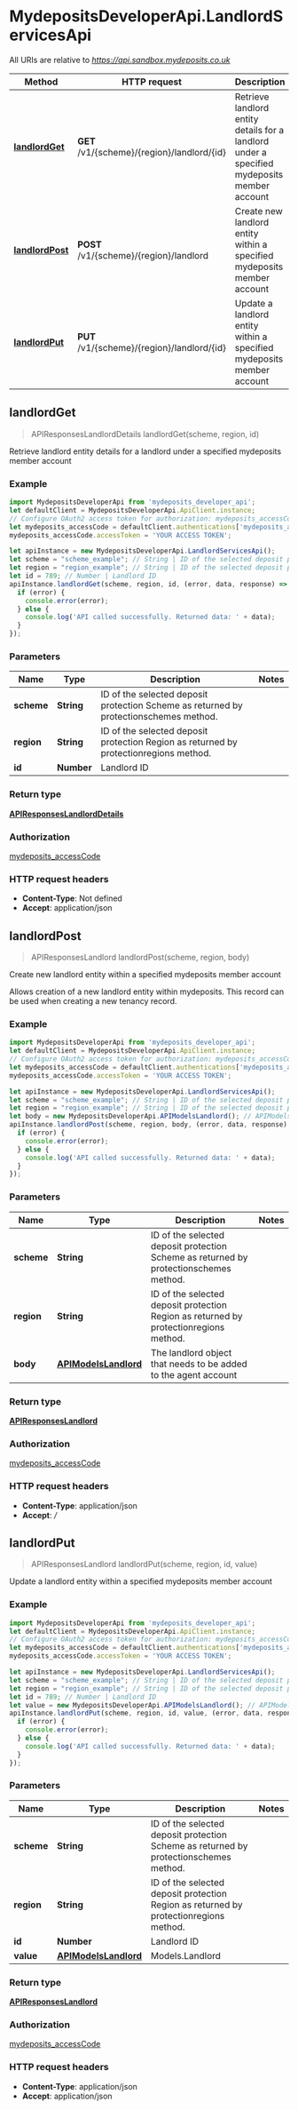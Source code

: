 # MydepositsDeveloperApi.LandlordServicesApi

All URIs are relative to *https://api.sandbox.mydeposits.co.uk*

Method | HTTP request | Description
------------- | ------------- | -------------
[**landlordGet**](LandlordServicesApi.md#landlordGet) | **GET** /v1/{scheme}/{region}/landlord/{id} | Retrieve landlord entity details for a landlord under a specified mydeposits member account
[**landlordPost**](LandlordServicesApi.md#landlordPost) | **POST** /v1/{scheme}/{region}/landlord | Create new landlord entity within a specified mydeposits member account
[**landlordPut**](LandlordServicesApi.md#landlordPut) | **PUT** /v1/{scheme}/{region}/landlord/{id} | Update a landlord entity within a specified mydeposits member account



## landlordGet

> APIResponsesLandlordDetails landlordGet(scheme, region, id)

Retrieve landlord entity details for a landlord under a specified mydeposits member account

### Example

```javascript
import MydepositsDeveloperApi from 'mydeposits_developer_api';
let defaultClient = MydepositsDeveloperApi.ApiClient.instance;
// Configure OAuth2 access token for authorization: mydeposits_accessCode
let mydeposits_accessCode = defaultClient.authentications['mydeposits_accessCode'];
mydeposits_accessCode.accessToken = 'YOUR ACCESS TOKEN';

let apiInstance = new MydepositsDeveloperApi.LandlordServicesApi();
let scheme = "scheme_example"; // String | ID of the selected deposit protection Scheme as returned by protectionschemes method.
let region = "region_example"; // String | ID of the selected deposit protection Region as returned by protectionregions method.
let id = 789; // Number | Landlord ID
apiInstance.landlordGet(scheme, region, id, (error, data, response) => {
  if (error) {
    console.error(error);
  } else {
    console.log('API called successfully. Returned data: ' + data);
  }
});
```

### Parameters


Name | Type | Description  | Notes
------------- | ------------- | ------------- | -------------
 **scheme** | **String**| ID of the selected deposit protection Scheme as returned by protectionschemes method. | 
 **region** | **String**| ID of the selected deposit protection Region as returned by protectionregions method. | 
 **id** | **Number**| Landlord ID | 

### Return type

[**APIResponsesLandlordDetails**](APIResponsesLandlordDetails.md)

### Authorization

[mydeposits_accessCode](../README.md#mydeposits_accessCode)

### HTTP request headers

- **Content-Type**: Not defined
- **Accept**: application/json


## landlordPost

> APIResponsesLandlord landlordPost(scheme, region, body)

Create new landlord entity within a specified mydeposits member account

Allows creation of a new landlord entity within mydeposits. This record can be used when creating a new tenancy record.

### Example

```javascript
import MydepositsDeveloperApi from 'mydeposits_developer_api';
let defaultClient = MydepositsDeveloperApi.ApiClient.instance;
// Configure OAuth2 access token for authorization: mydeposits_accessCode
let mydeposits_accessCode = defaultClient.authentications['mydeposits_accessCode'];
mydeposits_accessCode.accessToken = 'YOUR ACCESS TOKEN';

let apiInstance = new MydepositsDeveloperApi.LandlordServicesApi();
let scheme = "scheme_example"; // String | ID of the selected deposit protection Scheme as returned by protectionschemes method.
let region = "region_example"; // String | ID of the selected deposit protection Region as returned by protectionregions method.
let body = new MydepositsDeveloperApi.APIModelsLandlord(); // APIModelsLandlord | The landlord object that needs to be added to the agent account
apiInstance.landlordPost(scheme, region, body, (error, data, response) => {
  if (error) {
    console.error(error);
  } else {
    console.log('API called successfully. Returned data: ' + data);
  }
});
```

### Parameters


Name | Type | Description  | Notes
------------- | ------------- | ------------- | -------------
 **scheme** | **String**| ID of the selected deposit protection Scheme as returned by protectionschemes method. | 
 **region** | **String**| ID of the selected deposit protection Region as returned by protectionregions method. | 
 **body** | [**APIModelsLandlord**](APIModelsLandlord.md)| The landlord object that needs to be added to the agent account | 

### Return type

[**APIResponsesLandlord**](APIResponsesLandlord.md)

### Authorization

[mydeposits_accessCode](../README.md#mydeposits_accessCode)

### HTTP request headers

- **Content-Type**: application/json
- **Accept**: */*


## landlordPut

> APIResponsesLandlord landlordPut(scheme, region, id, value)

Update a landlord entity within a specified mydeposits member account

### Example

```javascript
import MydepositsDeveloperApi from 'mydeposits_developer_api';
let defaultClient = MydepositsDeveloperApi.ApiClient.instance;
// Configure OAuth2 access token for authorization: mydeposits_accessCode
let mydeposits_accessCode = defaultClient.authentications['mydeposits_accessCode'];
mydeposits_accessCode.accessToken = 'YOUR ACCESS TOKEN';

let apiInstance = new MydepositsDeveloperApi.LandlordServicesApi();
let scheme = "scheme_example"; // String | ID of the selected deposit protection Scheme as returned by protectionschemes method.
let region = "region_example"; // String | ID of the selected deposit protection Region as returned by protectionregions method.
let id = 789; // Number | Landlord ID
let value = new MydepositsDeveloperApi.APIModelsLandlord(); // APIModelsLandlord | Models.Landlord
apiInstance.landlordPut(scheme, region, id, value, (error, data, response) => {
  if (error) {
    console.error(error);
  } else {
    console.log('API called successfully. Returned data: ' + data);
  }
});
```

### Parameters


Name | Type | Description  | Notes
------------- | ------------- | ------------- | -------------
 **scheme** | **String**| ID of the selected deposit protection Scheme as returned by protectionschemes method. | 
 **region** | **String**| ID of the selected deposit protection Region as returned by protectionregions method. | 
 **id** | **Number**| Landlord ID | 
 **value** | [**APIModelsLandlord**](APIModelsLandlord.md)| Models.Landlord | 

### Return type

[**APIResponsesLandlord**](APIResponsesLandlord.md)

### Authorization

[mydeposits_accessCode](../README.md#mydeposits_accessCode)

### HTTP request headers

- **Content-Type**: application/json
- **Accept**: application/json

